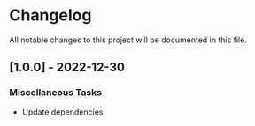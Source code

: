 # Changelog

All notable changes to this project will be documented in this file.

## [1.0.0] - 2022-12-30

### Miscellaneous Tasks

- Update dependencies

<!-- generated by git-cliff -->
